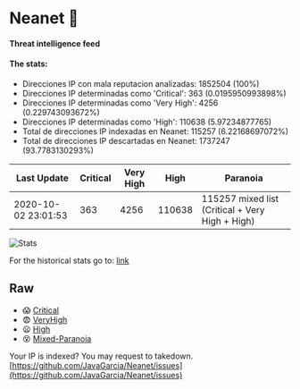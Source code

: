 # Neanet :hocho:
#### Threat intelligence feed
#### The stats:

- Direcciones IP con mala reputacion analizadas: 1852504 (100%)
- Direcciones IP determinadas como 'Critical':  363 (0.0195950993898%)
- Direcciones IP determinadas como 'Very High':  4256 (0.229743093672%)
- Direcciones IP determinadas como 'High':  110638 (5.97234877765)
- Total de direcciones IP indexadas en Neanet:  115257 (6.22168697072%)
- Total de direcciones IP descartadas en Neanet:  1737247 (93.7783130293%)

| Last Update | Critical | Very High | High | Paranoia |
| --- | --- | --- | --- | --- |
| 2020-10-02 23:01:53 | 363 | 4256 | 110638 | 115257 mixed list (Critical + Very High + High)|

![Stats](https://docs.google.com/spreadsheets/d/e/2PACX-1vSnaNMIXVabIpDJjufMlzH7poXnshF3mgd8Is1g9ytUEzVsP5my4Trn8f-xkoLLQ38xpL3HtmUexLo6/pubchart?oid=501124687&format=image)

For the historical stats go to: [link](/stats.csv)
## Raw
- :scream: [Critical](https://raw.githubusercontent.com/JavaGarcia/Neanet/master/blacklists/neanet_critical.txt)
- :fearful: [VeryHigh](https://raw.githubusercontent.com/JavaGarcia/Neanet/master/blacklists/neanet_veryHigh.txtt)
- :frowning: [High](https://raw.githubusercontent.com/JavaGarcia/Neanet/master/blacklists/neanet_high.txt)
- :dizzy_face: [Mixed-Paranoia](https://raw.githubusercontent.com/JavaGarcia/Neanet/master/blacklists/neanet_all.txt)


Your IP is indexed? You may request to takedown. [https://github.com/JavaGarcia/Neanet/issues](https://github.com/JavaGarcia/Neanet/issues)






















































































































































































































































































































































































































































































































































































































































































































































































































































































































































































































































































































































































































